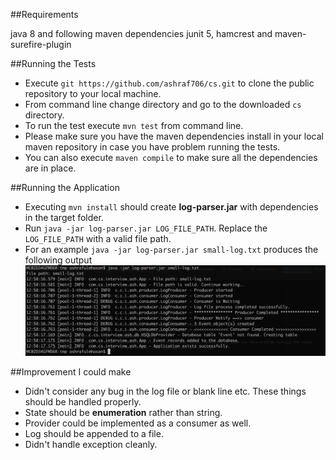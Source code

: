 ##Requirements

java 8 and following maven dependencies
junit 5, hamcrest and maven-surefire-plugin

##Running the Tests

- Execute `git https://github.com/ashraf706/cs.git` to clone the public repository to your local machine.
- From command line change directory and go to the downloaded `cs` directory.
- To run the test execute `mvn test` from command line. 
- Please make sure you have the maven dependencies install in your local maven repository in case you have problem running the tests. 
- You can also execute `maven compile` to make sure all the dependencies are in place.

##Running the Application
- Executing `mvn install` should create  **log-parser.jar** with dependencies in the target folder.
- Run `java -jar log-parser.jar LOG_FILE_PATH`. Replace the `LOG_FILE_PATH` with a valid file path.
- For an example `java -jar log-parser.jar small-log.txt` produces the following output
  ![sample](./sample.png)

##Improvement I could make

- Didn't consider any bug in the log file or blank line etc. These things should be handled properly. 
- State should be **enumeration** rather than string.
- Provider could be implemented as a consumer as well.
- Log should be appended to a file.
- Didn't handle exception cleanly.